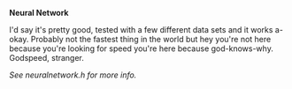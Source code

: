 <b>Neural Network</b>

I'd say it's pretty good, tested with a few different data sets and it works a-okay. Probably not the fastest thing in the world but hey you're not here because you're looking for speed you're here because god-knows-why. Godspeed, stranger.

<i>See neuralnetwork.h for more info.</i>
